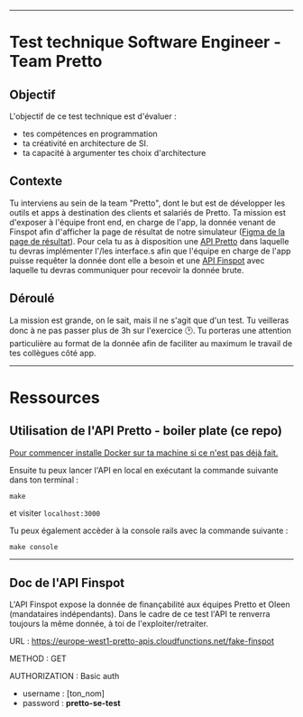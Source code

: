 ___
# Test technique Software Engineer - Team Pretto
## Objectif
L'objectif de ce test technique est d'évaluer :
- tes compétences en programmation
- ta créativité en architecture de SI.
- ta capacité à argumenter tes choix d'architecture

## Contexte
Tu interviens au sein de la team "Pretto", dont le but est de développer les outils et apps à destination des clients et salariés de Pretto.
Ta mission est d'exposer à l'équipe front end, en charge de l'app, la donnée venant de Finspot afin d'afficher la page de résultat de notre simulateur ([Figma de la page de résultat](https://drive.google.com/file/d/1tIsySY6wWuIdNx4OQYWu3hsrZ-tFHj5-/view?usp=sharing)). Pour cela tu as à disposition une [API Pretto](#utilisation-de-lapi-boiler-plate-ce-repo) dans laquelle tu devras implémenter l'/les interface.s afin que l'équipe en charge de l'app puisse requêter la donnée dont elle a besoin et une [API Finspot](#doc-de-lapi-finspot) avec laquelle tu devras communiquer pour recevoir la donnée brute.

## Déroulé
La mission est grande, on le sait, mais il ne s'agit que d'un test. Tu veilleras donc à ne pas passer plus de 3h sur l'exercice 🕑.
Tu porteras une attention particulière au format de la donnée afin de faciliter au maximum le travail de tes collègues côté app.

___
# Ressources
## Utilisation de l'API Pretto - boiler plate (ce repo)

[Pour commencer installe Docker sur ta machine si ce n'est pas déjà fait.](https://docs.docker.com/get-docker/)

Ensuite tu peux lancer l'API en local en exécutant la commande suivante dans ton terminal :

```shell
make
```

et visiter `localhost:3000`


Tu peux également accèder à la console rails avec la commande suivante :

```shell
make console
```
___

## Doc de l'API Finspot
L'API Finspot expose la donnée de finançabilité aux équipes Pretto et Oleen (mandataires indépendants). Dans le cadre de ce test l'API te renverra toujours la même donnée, à toi de l'exploiter/retraiter.

URL : https://europe-west1-pretto-apis.cloudfunctions.net/fake-finspot

METHOD : GET

AUTHORIZATION : Basic auth
  - username : [ton_nom]
  - password : **pretto-se-test**
